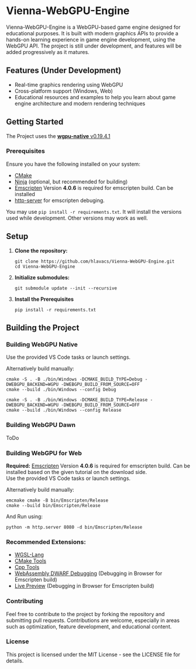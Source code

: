 # Vienna-WebGPU-Engine

Vienna-WebGPU-Engine is a WebGPU-based game engine designed for educational purposes. It is built with modern graphics APIs to provide a hands-on learning experience in game engine development, using the WebGPU API. The project is still under development, and features will be added progressively as it matures.

## Features (Under Development)

- Real-time graphics rendering using WebGPU
- Cross-platform support (Windows, Web)
- Educational resources and examples to help you learn about game engine architecture and modern rendering techniques


## Getting Started

The Project uses the [**wgpu-native** v0.19.4.1]() 

### Prerequisites

Ensure you have the following installed on your system:

- [CMake](https://cmake.org/download/)
- [Ninja](https://ninja-build.org/) (optional, but recommended for building)
- [Emscripten](https://emscripten.org/docs/getting_started/downloads.html) Version **4.0.6** is required for emscripten build. Can be installed 
- [http-server](https://www.npmjs.com/package/http-server) for emscripten debuging.

You may use `pip install -r requirements.txt`. It will install the versions used while development. Other versions may work as well.

## Setup

1. **Clone the repository:**
   
   ```shell
   git clone https://github.com/hlavacs/Vienna-WebGPU-Engine.git
   cd Vienna-WebGPU-Engine
   ```

2. **Initialize submodules:**
   
   ```shell
   git submodule update --init --recursive
   ```

3. **Install the Prerequisites**
   
   ```shell
   pip install -r requirements.txt
   ```

## Building the Project

### Building WebGPU Native

Use the provided VS Code tasks or launch settings.

Alternatively build manually:

```shell
cmake -S . -B ./bin/Windows -DCMAKE_BUILD_TYPE=Debug -DWEBGPU_BACKEND=WGPU -DWEBGPU_BUILD_FROM_SOURCE=OFF
cmake --build ./bin/Windows --config Debug

cmake -S . -B ./bin/Windows -DCMAKE_BUILD_TYPE=Release -DWEBGPU_BACKEND=WGPU -DWEBGPU_BUILD_FROM_SOURCE=OFF
cmake --build ./bin/Windows --config Release
```

### Building WebGPU Dawn

ToDo


### Building WebGPU for Web

**Required:** [Emscripten](https://emscripten.org/docs/getting_started/downloads.html) Version **4.0.6** is required for emscripten build. Can be installed based on the given tutorial on the download side. <br>
Use the provided VS Code tasks or launch settings. 

Alternatively build manually:

```shell
emcmake cmake -B bin/Emscripten/Release
cmake --build bin/Emscripten/Release
```

And Run using:

```shell
python -m http.server 8080 -d bin/Emscripten/Release
```

### Recommended Extensions:

- [WGSL-Lang](https://marketplace.visualstudio.com/items/?itemName=noah-labrecque.wgsl-lang)
- [CMake Tools](https://marketplace.visualstudio.com/items?itemName=ms-vscode.cmake-tools)
- [Cpp Tools](https://marketplace.visualstudio.com/items?itemName=ms-vscode.cpptools)
- [WebAssembly DWARF Debugging](https://marketplace.visualstudio.com/items?itemName=ms-vscode.wasm-dwarf-debugging) (Debugging in Browser for Emscripten build)
- [Live Preview](https://marketplace.visualstudio.com/items?itemName=ms-vscode.live-server) (Debugging in Browser for Emscripten build)

### Contributing

Feel free to contribute to the project by forking the repository and submitting pull requests. Contributions are welcome, especially in areas such as optimization, feature development, and educational content.

### License

This project is licensed under the MIT License - see the LICENSE file for details.


